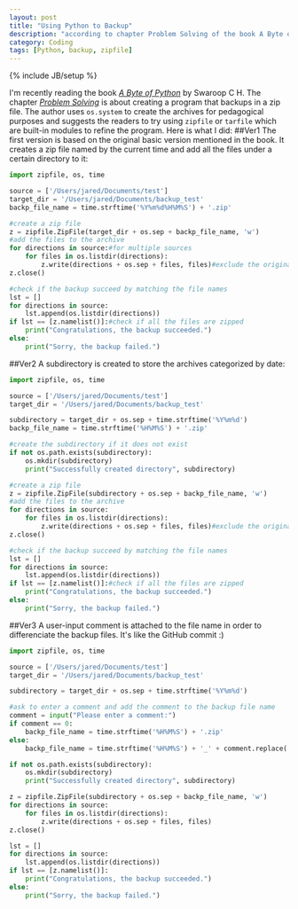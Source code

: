 ```yaml
---
layout: post
title: "Using Python to Backup"
description: "according to chapter Problem Solving of the book A Byte of Python, the author suggest that zipfile module could be used to create a program that backups files"
category: Coding
tags: [Python, backup, zipfile]
---
```

{% include JB/setup %}

I'm recently reading the book [*A Byte of Python*](http://www.swaroopch.com/notes/python/) by Swaroop C H. The chapter [*Problem Solving*](http://www.swaroopch.com/notes/python/#problem_solving) is about creating a program that backups in a zip file. The author uses `os.system` to create the archives for pedagogical purposes and suggests the readers to try using `zipfile` or `tarfile` which are built-in modules to refine the program. Here is what I did: 
##Ver1
The first version is based on the original basic version mentioned in the book. It creates a zip file named by the current time and add all the files under a certain directory to it:

~~~ python
import zipfile, os, time

source = ['/Users/jared/Documents/test']
target_dir = '/Users/jared/Documents/backup_test'
backp_file_name = time.strftime('%Y%m%d%H%M%S') + '.zip'

#create a zip file
z = zipfile.ZipFile(target_dir + os.sep + backp_file_name, 'w')
#add the files to the archive
for directions in source:#for multiple sources
    for files in os.listdir(directions):
        z.write(directions + os.sep + files, files)#exclude the original directories
z.close()

#check if the backup succeed by matching the file names
lst = []
for directions in source:
    lst.append(os.listdir(directions))
if lst == [z.namelist()]:#check if all the files are zipped
    print("Congratulations, the backup succeeded.")
else:
    print("Sorry, the backup failed.")
~~~

##Ver2
A subdirectory is created to store the archives categorized by date:

~~~ python
import zipfile, os, time

source = ['/Users/jared/Documents/test']
target_dir = '/Users/jared/Documents/backup_test'

subdirectory = target_dir + os.sep + time.strftime('%Y%m%d')
backp_file_name = time.strftime('%H%M%S') + '.zip'

#create the subdirectory if it does not exist
if not os.path.exists(subdirectory):
    os.mkdir(subdirectory)
    print("Successfully created directory", subdirectory)

#create a zip file
z = zipfile.ZipFile(subdirectory + os.sep + backp_file_name, 'w')
#add the files to the archive
for directions in source:
    for files in os.listdir(directions):
        z.write(directions + os.sep + files, files)#exclude the original directories
z.close()

#check if the backup succeed by matching the file names
lst = []
for directions in source:
    lst.append(os.listdir(directions))
if lst == [z.namelist()]:#check if all the files are zipped
    print("Congratulations, the backup succeeded.")
else:
    print("Sorry, the backup failed.")
~~~

##Ver3
A user-input comment is attached to the file name in order to differenciate the backup files. It's like the GitHub commit :)

~~~ python
import zipfile, os, time

source = ['/Users/jared/Documents/test']
target_dir = '/Users/jared/Documents/backup_test'

subdirectory = target_dir + os.sep + time.strftime('%Y%m%d')

#ask to enter a comment and add the comment to the backup file name
comment = input("Please enter a comment:")
if comment == 0:
    backp_file_name = time.strftime('%H%M%S') + '.zip'
else:
    backp_file_name = time.strftime('%H%M%S') + '_' + comment.replace(' ', '_') + '.zip'

if not os.path.exists(subdirectory):
    os.mkdir(subdirectory)
    print("Successfully created directory", subdirectory)

z = zipfile.ZipFile(subdirectory + os.sep + backp_file_name, 'w')
for directions in source:
    for files in os.listdir(directions):
        z.write(directions + os.sep + files, files)
z.close()

lst = []
for directions in source:
    lst.append(os.listdir(directions))
if lst == [z.namelist()]:
    print("Congratulations, the backup succeeded.")
else:
    print("Sorry, the backup failed.")
~~~